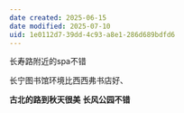```yaml
---
date created: 2025-06-15
date modified: 2025-07-10
uid: 1e0112d7-39dd-4c93-a8e1-286d689bdfd6
---
```


长寿路附近的spa不错

长宁图书馆环境比西西弗书店好、

**古北的路到秋天很美**
**长风公园不错**
